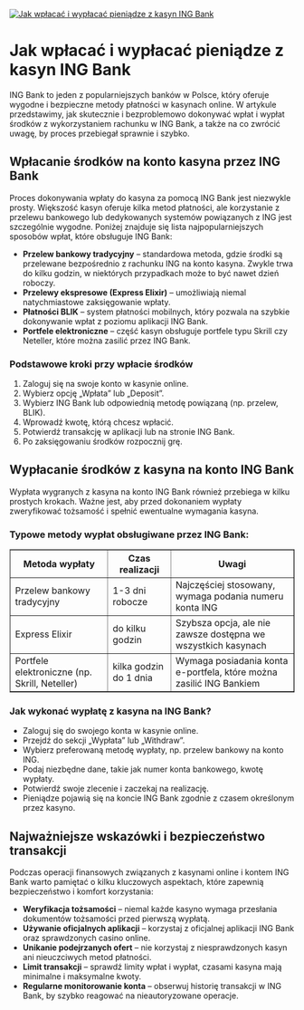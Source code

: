 [![Jak wpłacać i wypłacać pieniądze z kasyn ING Bank](https://123-caf.pages.dev/gitsignup.png)](https://vrmoo.ru/Bt82HjjY)

<h1>Jak wpłacać i wypłacać pieniądze z kasyn ING Bank</h1> <p>ING Bank to jeden z popularniejszych banków w Polsce, który oferuje wygodne i bezpieczne metody płatności w kasynach online. W artykule przedstawimy, jak skutecznie i bezproblemowo dokonywać wpłat i wypłat środków z wykorzystaniem rachunku w ING Bank, a także na co zwrócić uwagę, by proces przebiegał sprawnie i szybko.</p> <h2>Wpłacanie środków na konto kasyna przez ING Bank</h2> <p>Proces dokonywania wpłaty do kasyna za pomocą ING Bank jest niezwykle prosty. Większość kasyn oferuje kilka metod płatności, ale korzystanie z przelewu bankowego lub dedykowanych systemów powiązanych z ING jest szczególnie wygodne. Poniżej znajduje się lista najpopularniejszych sposobów wpłat, które obsługuje ING Bank:</p> <ul>   <li><strong>Przelew bankowy tradycyjny</strong> – standardowa metoda, gdzie środki są przelewane bezpośrednio z rachunku ING na konto kasyna. Zwykle trwa do kilku godzin, w niektórych przypadkach może to być nawet dzień roboczy.</li>   <li><strong>Przelewy ekspresowe (Express Elixir)</strong> – umożliwiają niemal natychmiastowe zaksięgowanie wpłaty.</li>   <li><strong>Płatności BLIK</strong> – system płatności mobilnych, który pozwala na szybkie dokonywanie wpłat z poziomu aplikacji ING Bank.</li>   <li><strong>Portfele elektroniczne</strong> – część kasyn obsługuje portfele typu Skrill czy Neteller, które można zasilić przez ING Bank.</li> </ul> <h3>Podstawowe kroki przy wpłacie środków</h3> <ol>   <li>Zaloguj się na swoje konto w kasynie online.</li>   <li>Wybierz opcję „Wpłata” lub „Deposit”.</li>   <li>Wybierz ING Bank lub odpowiednią metodę powiązaną (np. przelew, BLIK).</li>   <li>Wprowadź kwotę, którą chcesz wpłacić.</li>   <li>Potwierdź transakcję w aplikacji lub na stronie ING Bank.</li>   <li>Po zaksięgowaniu środków rozpocznij grę.</li> </ol> <h2>Wypłacanie środków z kasyna na konto ING Bank</h2> <p>Wypłata wygranych z kasyna na konto ING Bank również przebiega w kilku prostych krokach. Ważne jest, aby przed dokonaniem wypłaty zweryfikować tożsamość i spełnić ewentualne wymagania kasyna.</p> <h3>Typowe metody wypłat obsługiwane przez ING Bank:</h3> <table border="1" cellpadding="8" cellspacing="0" style="border-collapse: collapse; width: 100%;">   <thead>     <tr>       <th>Metoda wypłaty</th>       <th>Czas realizacji</th>       <th>Uwagi</th>     </tr>   </thead>   <tbody>     <tr>       <td>Przelew bankowy tradycyjny</td>       <td>1-3 dni robocze</td>       <td>Najczęściej stosowany, wymaga podania numeru konta ING</td>     </tr>     <tr>       <td>Express Elixir</td>       <td>do kilku godzin</td>       <td>Szybsza opcja, ale nie zawsze dostępna we wszystkich kasynach</td>     </tr>     <tr>       <td>Portfele elektroniczne (np. Skrill, Neteller)</td>       <td>kilka godzin do 1 dnia</td>       <td>Wymaga posiadania konta e-portfela, które można zasilić ING Bankiem</td>     </tr>   </tbody> </table> <h3>Jak wykonać wypłatę z kasyna na ING Bank?</h3> <ul>   <li>Zaloguj się do swojego konta w kasynie online.</li>   <li>Przejdź do sekcji „Wypłata” lub „Withdraw”.</li>   <li>Wybierz preferowaną metodę wypłaty, np. przelew bankowy na konto ING.</li>   <li>Podaj niezbędne dane, takie jak numer konta bankowego, kwotę wypłaty.</li>   <li>Potwierdź swoje zlecenie i zaczekaj na realizację.</li>   <li>Pieniądze pojawią się na koncie ING Bank zgodnie z czasem określonym przez kasyno.</li> </ul> <h2>Najważniejsze wskazówki i bezpieczeństwo transakcji</h2> <p>Podczas operacji finansowych związanych z kasynami online i kontem ING Bank warto pamiętać o kilku kluczowych aspektach, które zapewnią bezpieczeństwo i komfort korzystania:</p> <ul>   <li><strong>Weryfikacja tożsamości</strong> – niemal każde kasyno wymaga przesłania dokumentów tożsamości przed pierwszą wypłatą.</li>   <li><strong>Używanie oficjalnych aplikacji</strong> – korzystaj z oficjalnej aplikacji ING Bank oraz sprawdzonych casino online.</li>   <li><strong>Unikanie podejrzanych ofert</strong> – nie korzystaj z niesprawdzonych kasyn ani nieuczciwych metod płatności.</li>   <li><strong>Limit transakcji</strong> – sprawdź limity wpłat i wypłat, czasami kasyna mają minimalne i maksymalne kwoty.</li>   <li><strong>Regularne monitorowanie konta</strong> – obserwuj historię transakcji w ING Bank, by szybko reagować na nieautoryzowane operacje.</li> </ul>